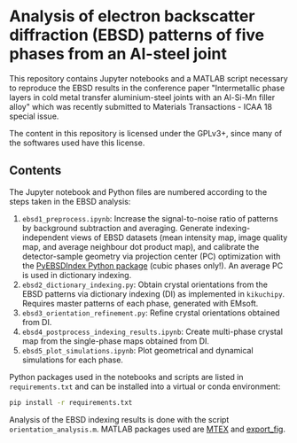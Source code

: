 # Analysis of electron backscatter diffraction (EBSD) patterns of five phases from an Al-steel joint 

This repository contains Jupyter notebooks and a MATLAB script necessary to reproduce the EBSD results in the conference paper "Intermetallic phase layers in cold metal transfer aluminium-steel joints with an Al-Si-Mn filler alloy" which was recently submitted to Materials Transactions - ICAA 18 special issue.

The content in this repository is licensed under the GPLv3+, since many of the softwares used have this license.

## Contents

The Jupyter notebook and Python files are numbered according to the steps taken in the EBSD analysis:
1. `ebsd1_preprocess.ipynb`: Increase the signal-to-noise ratio of patterns by background subtraction and averaging. Generate indexing-independent views of EBSD datasets (mean intensity map, image quality map, and average neighbour dot product map), and calibrate the detector-sample geometry via projection center (PC) optimization with the [PyEBSDIndex Python package](https://github.com/USNavalResearchLaboratory/PyEBSDIndex) (cubic phases only!). An average PC is used in dictionary indexing.
2. `ebsd2_dictionary_indexing.py`: Obtain crystal orientations from the EBSD patterns via dictionary indexing (DI) as implemented in `kikuchipy`. Requires master patterns of each phase, generated with EMsoft.
3. `ebsd3_orientation_refinement.py`: Refine crystal orientations obtained from DI.
4. `ebsd4_postprocess_indexing_results.ipynb`: Create multi-phase crystal map from the single-phase maps obtained from DI.
5. `ebsd5_plot_simulations.ipynb`: Plot geometrical and dynamical simulations for each phase.

Python packages used in the notebooks and scripts are listed in `requirements.txt` and can be installed into a virtual or conda environment:

```bash
pip install -r requirements.txt
```

Analysis of the EBSD indexing results is done with the script `orientation_analysis.m`. MATLAB packages used are [MTEX](https://mtex-toolbox.github.io/) and [export_fig](https://se.mathworks.com/matlabcentral/fileexchange/23629-export_fig).
